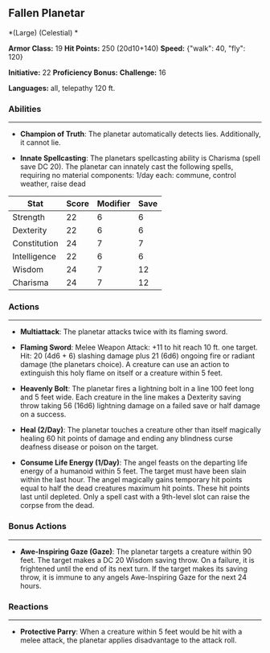 ## Fallen Planetar
*(Large) (Celestial) *

**Armor Class:** 19
**Hit Points:** 250 (20d10+140)
**Speed:** {"walk": 40, "fly": 120}

**Initiative:** 22
**Proficiency Bonus:**
**Challenge:** 16

**Languages:** all, telepathy 120 ft.

### Abilities
 --- 
- **Champion of Truth**: The planetar automatically detects lies. Additionally, it cannot lie.

- **Innate Spellcasting**: The planetars spellcasting ability is Charisma (spell save DC 20). The planetar can innately cast the following spells, requiring no material components: 1/day each: commune, control weather, raise dead



| Stat | Score | Modifier | Save |
| ---- | ---- | ---- | ---- |
| Strength | 22 | 6 | 6 |
| Dexterity | 22 | 6 | 6 |
| Constitution | 24 | 7 | 7 |
| Intelligence | 22 | 6 | 6 |
| Wisdom | 24 | 7 | 12 |
| Charisma | 24 | 7 | 12 |

### Actions
 --- 
- **Multiattack**: The planetar attacks twice with its flaming sword.

- **Flaming Sword**: Melee Weapon Attack: +11 to hit  reach 10 ft.  one target. Hit: 20 (4d6 + 6) slashing damage plus 21 (6d6) ongoing fire or radiant damage (the planetars choice). A creature can use an action to extinguish this holy flame on itself or a creature within 5 feet.

- **Heavenly Bolt**: The planetar fires a lightning bolt in a line 100 feet long and 5 feet wide. Each creature in the line makes a Dexterity saving throw  taking 56 (16d6) lightning damage on a failed save  or half damage on a success.

- **Heal (2/Day)**: The planetar touches a creature other than itself  magically healing 60 hit points of damage and ending any blindness  curse  deafness  disease  or poison on the target.

- **Consume Life Energy (1/Day)**: The angel feasts on the departing life energy of a humanoid within 5 feet. The target must have been slain within the last hour. The angel magically gains temporary hit points equal to half the dead creatures maximum hit points. These hit points last until depleted. Only a spell cast with a 9th-level slot can raise the corpse from the dead.

### Bonus Actions
 --- 
- **Awe-Inspiring Gaze (Gaze)**: The planetar targets a creature within 90 feet. The target makes a DC 20 Wisdom saving throw. On a failure, it is frightened until the end of its next turn. If the target makes its saving throw, it is immune to any angels Awe-Inspiring Gaze for the next 24 hours.

### Reactions
 --- 
- **Protective Parry**: When a creature within 5 feet would be hit with a melee attack, the planetar applies disadvantage to the attack roll.

